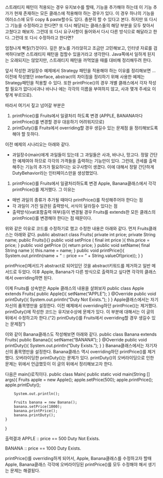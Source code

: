 스트래티지 패턴이 적용되는 경우
유지보수를 할때, 기능을 추가해야 하는데 이 기능 추가가 현재 존재하는 모든 클래스에 적용해야 하는 경우가 있다. 이 경우 하나의 기능을 여러소스에 모두 copy & paste할수도 있다. 충분히 할 수 있다고 본다. 하지만 또 다시 그 기능을 수정하라고 한다면? 또 다시 해당되는 클래스들의 해당 부분을 모두 찾아서 고쳤다고 해보자. 그런데 또 다시 요구사항이 들어와서 다시 다른 방식으로 해달라고 한다. 그런데 또 다시 수정하라고 한다면?

엄청나게 빡칠(?)것이다. 깊은 분노를 가라앉히고 조금만 고민해보고, 인터넷 자료를 검색하다보면 스트래티지 패턴을 접할수 있을거라고 생각한다. Java쪽에서 일하게 된지는 오래되지는 않았지만, 스트래티지 패턴을 까먹었을 때를 대비해 정리해두려 한다.


앞서 작성한 과일장수 예제에서 Strategy 패턴을 적용해야 하는 이유를 정리해보면 ...
이전에 작성했던 interface, abstract의 차이점을 정리하기 위해 사용한 예제는 Strategy패턴을 적용할 수 있다. 또한 printPrice()의 경우 개별 클래스에서 각자 작성할 필요가 없다(사과나 바나나 에는 각각의 이름을 부여하지 않고, 사과 몇개 주세요 이렇게 부르므로).

따라서 여기서 짚고 넘어갈 부분은
 1) printPrice()를 Fruits에서 일괄처리 하도록 변경
  (APPLE, BANANA마다 printPrice()를 변경할 경우 대응하기 어려워지므로)
 2) printDuty()를 Fruits에서 overriding할 경우 생길수 있는 문제점
을 정리해보도록 해야 할 듯하다.

이전 예제의 시나리오는 아래와 같다.
- 과일장수(main)에게 과일들이 있는데 그 과일들은 사과, 바나나, 망고다. 정말 간단한 예제여야 하므로 각각의 가격들을 출력하는 기능만이 있다. 그런데, 관세를 출력해주는 기능의 추가가 필요하다는 요구사항이 생겼다. 이에 대해서 정말 간단하게 DutyBehavior라는 인터페이스만을 생성했었다.

1) printPrice()를 Fruits에서 일괄처리하도록 변경
Apple, Banana클래스에서 각각 printPrice()를 제거했다. 그 이유는 
 - 매번 과일의 종류가 추가될 때마다 printPrice()를 작성해주어야 한다는 점
 - 각 과일이 가진 일관된 출력방식, 서식이 달라질수 있다는 점 
 - 출력방식(vat포함출력 여부)등이 변경될 경우 Fruits를 extends한 모든 클래스의 printPrice()를 변경해야 한다는 점
때문이다.

위와 같은 이유로 코드를 수정하기로 했고 수정한 내용은 아래와 같다.
먼저 Fruits클래스는 아래와 같다.
public abstract class Fruits{
  private int price;
  private String name;
  public Fruits(){}
  public void setPrice ( final int price ){
    this.price = price;
  }
  public void getPrice (){
    return price;
  }
  public void setName( final String name ){
    this.name = name;
  }
  public void printPrice(){
    System.out.println(name + “ :: price == “ + String.valueOf(price));
  }
}

printPrice()메서드가 abstract로 되어있던 것을 abstract키워드를 제거하고 일반 메서드로 두었다. 이후 Apple, Banana가 다른 방식으로 출력하고 싶다면 각각의 클래스에서 overriding하면 된다. 

이제 Fruits를 상속받은 Apple 클래스의 내용을 살펴보자
public class Apple extends Fruits{
    public Apple(){
        setName(“APPLE”);
    }
    @Override
    public void printDuty(){
        System.out.println(“Duty Not Exists.”);
    }
}
Apple클래스에서는 자기 자신의 품목명만을 설정한다. 이전 예제에서 overriding하던 printPrice()는 제거했다. printDuty()에 작성한 코드는 유지보수상에 문제가 있다. 이 부분에 대해서는 이 글의 뒤에서 수정하고자 한다.(“2) printDuty()를 Fruits에서 overriding할 경우 생길수 있는 문제점”)

이와 같이 Banana클래스도 작성해보면 아래와 같다.
public class Banana extends Fruits{
    public Banana(){
        setName(“BANANA”);
    }
    @Override
    public void printDuty(){
        System.out.println(“Duty Exists.”);
    }
}
Banana클래스에서는 자기자신의 품목명만을 설정한다. Banana클래스 역시 overriding하던 printPrice()를 제거했다. 오버라이딩한 printDuty()는 문제가 있다. printDuty()의 오버라이딩으로 인한 문제는 위에서 언급했듯이 이 글의 뒤에서 정리해보고자 한다.

다음은 main()로직이다.
public class Main{
    public static void main(String [] args){
        Fruits apple = new Apple();
        apple.setPrice(500);
        apple.printPrice();
        apple.printDuty();

        System.out.println();

        Fruits banana = new Banana();
        banana.setPrice(1000);
        banana.printPrice();
        banana.printDuty();
    }
}

출력결과
APPLE :: price == 500
Duty Not Exists.

BANANA :: price == 1000
Duty Exists.

printPrice()를 overriding하게 되어서, Apple, Banana클래스를 수정하고자 할때 Apple, Banana클래스 각각에 오버라이딩된 printPrice()를 모두 수정해야 해서 생기는 문제는 해결됬다.